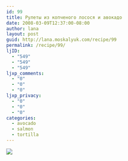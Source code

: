```yaml
---
id: 99
title: Рулеты из копченого лосося и авокадо
date: 2008-03-09T12:37:00-08:00
author: lana
layout: post
guid: http://lana.moskalyuk.com/recipe/99
permalink: /recipe/99/
ljID:
  - "549"
  - "549"
  - "549"
ljxp_comments:
  - "0"
  - "0"
  - "0"
ljxp_privacy:
  - "0"
  - "0"
  - "0"
categories:
  - avocado
  - salmon
  - tortilla
---
```

![](http://farm3.static.flickr.com/2162/2321177051_58b09b00d9.jpg?v=0)